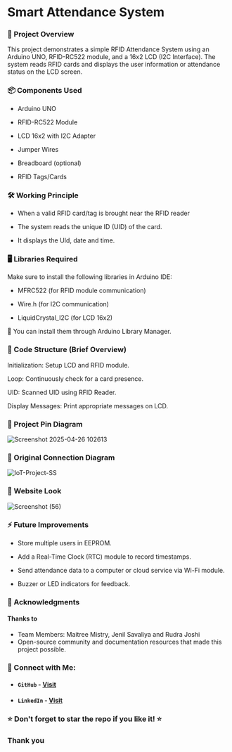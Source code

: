 # Smart Attendance System

### 📑 Project Overview
This project demonstrates a simple RFID Attendance System using an Arduino UNO, RFID-RC522 module, and a 16x2 LCD (I2C Interface).
The system reads RFID cards and displays the user information or attendance status on the LCD screen.

### 📦 Components Used
- Arduino UNO

- RFID-RC522 Module

- LCD 16x2 with I2C Adapter

- Jumper Wires

- Breadboard (optional)

- RFID Tags/Cards

### 🛠️ Working Principle
- When a valid RFID card/tag is brought near the RFID reader

- The system reads the unique ID (UID) of the card.

- It displays the UId, date and time.

### 🖥️ Libraries Required
Make sure to install the following libraries in Arduino IDE:

- MFRC522 (for RFID module communication)

- Wire.h (for I2C communication)

- LiquidCrystal_I2C (for LCD 16x2)

📌 You can install them through Arduino Library Manager.

### 🧩 Code Structure (Brief Overview)
Initialization: Setup LCD and RFID module.

Loop: Continuously check for a card presence.

UID: Scanned UID using RFID Reader.

Display Messages: Print appropriate messages on LCD.

### 📸 Project Pin Diagram

![Screenshot 2025-04-26 102613](https://github.com/user-attachments/assets/f625483b-c0ef-415b-b01a-ecfc2e8929e4)

### 📸 Original Connection Diagram

![IoT-Project-SS](https://github.com/user-attachments/assets/53c50adb-9007-4051-91c4-5911b04ff698)

### 📸 Website Look

![Screenshot (56)](https://github.com/user-attachments/assets/afd01674-32b7-41a7-ae15-c469d4a730e2)


### ⚡ Future Improvements
- Store multiple users in EEPROM.

- Add a Real-Time Clock (RTC) module to record timestamps.

- Send attendance data to a computer or cloud service via Wi-Fi module.

- Buzzer or LED indicators for feedback.

### 🙌 Acknowledgments
#### Thanks to
- Team Members: Maitree Mistry, Jenil Savaliya and Rudra Joshi
- Open-source community and documentation resources that made this project possible.

### 🔗 Connect with Me:
- #### `GitHub` - [Visit](https://github.com/AnshMNSoni) </br>
- #### `LinkedIn` - [Visit](https://linkedin.com/in/anshsoni)

### ⭐ Don't forget to star the repo if you like it! ⭐

### Thank you 

